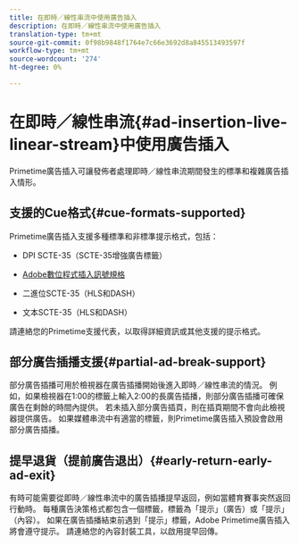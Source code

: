 ```yaml
---
title: 在即時／線性串流中使用廣告插入
description: 在即時／線性串流中使用廣告插入
translation-type: tm+mt
source-git-commit: 0f98b9848f1764e7c66e3692d8a845513493597f
workflow-type: tm+mt
source-wordcount: '274'
ht-degree: 0%

---
```



# 在即時／線性串流{#ad-insertion-live-linear-stream}中使用廣告插入

Primetime廣告插入可讓發佈者處理即時／線性串流期間發生的標準和複雜廣告插入情形。

## 支援的Cue格式{#cue-formats-supported}

Primetime廣告插入支援多種標準和非標準提示格式，包括：

* DPI SCTE-35（SCTE-35增強廣告標籤）

* [Adobe數位程式插入訊號規格](https://www.adobe.com/content/dam/acom/en/devnet/primetime/PrimetimeDigitalProgramInsertionSignalingSpecification.pdf)

* 二進位SCTE-35（HLS和DASH）

* 文本SCTE-35（HLS和DASH）

請連絡您的Primetime支援代表，以取得詳細資訊或其他支援的提示格式。

## 部分廣告插播支援{#partial-ad-break-support}

部分廣告插播可用於檢視器在廣告插播開始後進入即時／線性串流的情況。  例如，如果檢視器在1:00的標籤上輸入2:00的長廣告插播，則部分廣告插播可確保廣告在剩餘的時間內提供。 若未插入部分廣告插頁，則在插頁期間不會向此檢視器提供廣告。 如果媒體串流中有適當的標籤，則Primetime廣告插入預設會啟用部分廣告插播。

## 提早退貨（提前廣告退出）{#early-return-early-ad-exit}

有時可能需要從即時／線性串流中的廣告插播提早返回，例如當體育賽事突然返回行動時。 每種廣告決策格式都包含一個標籤，標籤為「提示」（廣告）或「提示」（內容）。  如果在廣告插播結束前遇到「提示」標籤，Adobe Primetime廣告插入將會遵守提示。  請連絡您的內容封裝工具，以啟用提早回傳。
